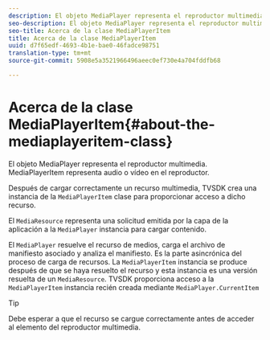 ```yaml
---
description: El objeto MediaPlayer representa el reproductor multimedia. MediaPlayerItem representa audio o vídeo en el reproductor.
seo-description: El objeto MediaPlayer representa el reproductor multimedia. MediaPlayerItem representa audio o vídeo en el reproductor.
seo-title: Acerca de la clase MediaPlayerItem
title: Acerca de la clase MediaPlayerItem
uuid: d7f65edf-4693-4b1e-bae0-46fadce98751
translation-type: tm+mt
source-git-commit: 5908e5a3521966496aeec0ef730e4a704fddfb68

---
```



# Acerca de la clase MediaPlayerItem{#about-the-mediaplayeritem-class}

El objeto MediaPlayer representa el reproductor multimedia. MediaPlayerItem representa audio o vídeo en el reproductor.

Después de cargar correctamente un recurso multimedia, TVSDK crea una instancia de la `MediaPlayerItem` clase para proporcionar acceso a dicho recurso.

El `MediaResource` representa una solicitud emitida por la capa de la aplicación a la `MediaPlayer` instancia para cargar contenido.

El `MediaPlayer` resuelve el recurso de medios, carga el archivo de manifiesto asociado y analiza el manifiesto. Es la parte asincrónica del proceso de carga de recursos. La `MediaPlayerItem` instancia se produce después de que se haya resuelto el recurso y esta instancia es una versión resuelta de un `MediaResource`. TVSDK proporciona acceso a la `MediaPlayerItem` instancia recién creada mediante `MediaPlayer.CurrentItem`

>[!TIP]
>
>Debe esperar a que el recurso se cargue correctamente antes de acceder al elemento del reproductor multimedia.

